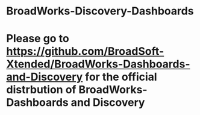 # BroadWorks-Discovery-Dashboards

# Please go to https://github.com/BroadSoft-Xtended/BroadWorks-Dashboards-and-Discovery for the official distrbution of BroadWorks-Dashboards and Discovery
